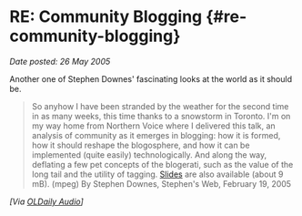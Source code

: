 # RE: Community Blogging {#re-community-blogging}

_Date posted: 26 May 2005_

Another one of Stephen Downes' fascinating looks at the world as it should be.

> So anyhow I have been stranded by the weather for the second time in as many weeks, this time thanks to a snowstorm in Toronto. I'm on my way home from Northern Voice where I delivered this talk, an analysis of community as it emerges in blogging: how it is formed, how it should reshape the blogosphere, and how it can be implemented (quite easily) technologically. And along the way, deflating a few pet concepts of the blogerati, such as the value of the long tail and the utility of tagging. [Slides](http://www.downes.ca/files/CommunityBlogging.ppt) are also available (about 9 mB). (mpeg) By Stephen Downes, Stephen's Web, February 19, 2005

_[Via [OLDaily Audio](http://www.downes.ca/files/audio/northernvoice.mp3)]_